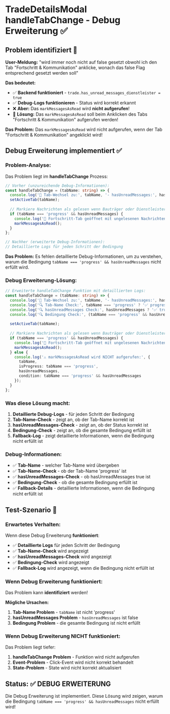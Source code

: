 # TradeDetailsModal handleTabChange - Debug Erweiterung ✅

## Problem identifiziert 🚨

**User-Meldung:** "wird immer noch nicht auf false gesetzt obwohl ich den Tab "Fortschritt & Kommunikation" anklicke, wonach das false Flag entsprechend gesetzt werden soll"

**Das bedeutet:** 
- ✅ **Backend funktioniert** - `trade.has_unread_messages_dienstleister = true`
- ✅ **Debug-Logs funktionieren** - Status wird korrekt erkannt
- ❌ **Aber:** Das `markMessagesAsRead` wird **nicht aufgerufen**!
- 🔧 **Lösung:** Das `markMessagesAsRead` soll beim Anklicken des Tabs "Fortschritt & Kommunikation" aufgerufen werden!

**Das Problem:** Das `markMessagesAsRead` wird nicht aufgerufen, wenn der Tab "Fortschritt & Kommunikation" angeklickt wird!

## Debug Erweiterung implementiert ✅

### Problem-Analyse:
Das Problem liegt im **handleTabChange** Prozess:

```typescript
// Vorher (unzureichende Debug-Informationen):
const handleTabChange = (tabName: string) => {
  console.log('🔄 Tab-Wechsel zu:', tabName, '- hasUnreadMessages:', hasUnreadMessages);
  setActiveTab(tabName);
  
  // Markiere Nachrichten als gelesen wenn Bauträger oder Dienstleister den Fortschritt-Tab öffnet
  if (tabName === 'progress' && hasUnreadMessages) {
    console.log('📧 Fortschritt-Tab geöffnet mit ungelesenen Nachrichten - markiere als gelesen');
    markMessagesAsRead();
  }
};

// Nachher (erweiterte Debug-Informationen):
// Detaillierte Logs für jeden Schritt der Bedingung
```

**Das Problem:** Es fehlen detaillierte Debug-Informationen, um zu verstehen, warum die Bedingung `tabName === 'progress' && hasUnreadMessages` nicht erfüllt wird.

### Debug Erweiterung-Lösung:
```typescript
// Erweiterte handleTabChange Funktion mit detaillierten Logs:
const handleTabChange = (tabName: string) => {
  console.log('🔄 Tab-Wechsel zu:', tabName, '- hasUnreadMessages:', hasUnreadMessages);
  console.log('🔍 Tab-Name Check:', tabName === 'progress' ? '✅ progress' : '❌ nicht progress');
  console.log('🔍 hasUnreadMessages Check:', hasUnreadMessages ? '✅ true' : '❌ false');
  console.log('🔍 Bedingung Check:', (tabName === 'progress' && hasUnreadMessages) ? '✅ erfüllt' : '❌ nicht erfüllt');
  
  setActiveTab(tabName);
  
  // Markiere Nachrichten als gelesen wenn Bauträger oder Dienstleister den Fortschritt-Tab öffnet
  if (tabName === 'progress' && hasUnreadMessages) {
    console.log('📧 Fortschritt-Tab geöffnet mit ungelesenen Nachrichten - markiere als gelesen');
    markMessagesAsRead();
  } else {
    console.log('⚠️ markMessagesAsRead wird NICHT aufgerufen:', {
      tabName,
      isProgress: tabName === 'progress',
      hasUnreadMessages,
      condition: tabName === 'progress' && hasUnreadMessages
    });
  }
};
```

### Was diese Lösung macht:
1. **Detaillierte Debug-Logs** - für jeden Schritt der Bedingung
2. **Tab-Name-Check** - zeigt an, ob der Tab-Name korrekt ist
3. **hasUnreadMessages-Check** - zeigt an, ob der Status korrekt ist
4. **Bedingung-Check** - zeigt an, ob die gesamte Bedingung erfüllt ist
5. **Fallback-Log** - zeigt detaillierte Informationen, wenn die Bedingung nicht erfüllt ist

### Debug-Informationen:
- ✅ **Tab-Name** - welcher Tab-Name wird übergeben
- ✅ **Tab-Name-Check** - ob der Tab-Name 'progress' ist
- ✅ **hasUnreadMessages-Check** - ob hasUnreadMessages true ist
- ✅ **Bedingung-Check** - ob die gesamte Bedingung erfüllt ist
- ✅ **Fallback-Details** - detaillierte Informationen, wenn die Bedingung nicht erfüllt ist

## Test-Szenario 🧪

### Erwartetes Verhalten:
Wenn diese Debug Erweiterung **funktioniert**:
- ✅ **Detaillierte Logs** für jeden Schritt der Bedingung
- ✅ **Tab-Name-Check** wird angezeigt
- ✅ **hasUnreadMessages-Check** wird angezeigt
- ✅ **Bedingung-Check** wird angezeigt
- ✅ **Fallback-Log** wird angezeigt, wenn die Bedingung nicht erfüllt ist

### Wenn Debug Erweiterung funktioniert:
Das Problem kann **identifiziert** werden!

**Mögliche Ursachen:**
1. **Tab-Name Problem** - `tabName` ist nicht 'progress'
2. **hasUnreadMessages Problem** - `hasUnreadMessages` ist false
3. **Bedingung Problem** - die gesamte Bedingung ist nicht erfüllt

### Wenn Debug Erweiterung NICHT funktioniert:
Das Problem liegt tiefer:
1. **handleTabChange Problem** - Funktion wird nicht aufgerufen
2. **Event-Problem** - Click-Event wird nicht korrekt behandelt
3. **State-Problem** - State wird nicht korrekt aktualisiert

## Status: ✅ DEBUG ERWEITERUNG

Die Debug Erweiterung ist implementiert. Diese Lösung wird zeigen, warum die Bedingung `tabName === 'progress' && hasUnreadMessages` nicht erfüllt wird!

